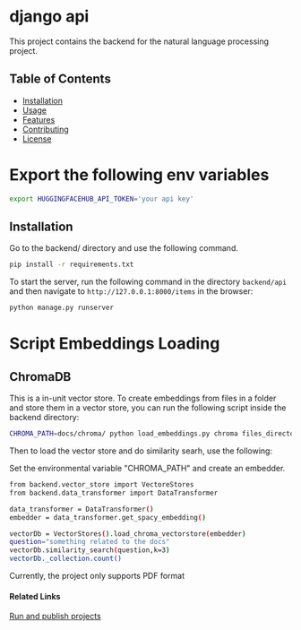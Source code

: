 # django api

This project contains the backend for the natural language processing project.

## Table of Contents

- [Installation](#installation)
- [Usage](#usage)
- [Features](#features)
- [Contributing](#contributing)
- [License](#license)

# Export the following env variables
```bash
export HUGGINGFACEHUB_API_TOKEN='your api key'
```

## Installation

Go to the backend/ directory and use the following command.

```bash
pip install -r requirements.txt
```

To start the server, run the following command in the directory `backend/api` and then navigate to `http://127.0.0.1:8000/items` in the browser:

```bash
python manage.py runserver
```

# Script Embeddings Loading

## ChromaDB

This is a in-unit vector store. To create embeddings from files in a folder and store them in a vector store, you can run the following script inside the backend directory:

```bash
CHROMA_PATH=docs/chroma/ python load_embeddings.py chroma files_directory
```

Then to load the vector store and do similarity searh, use the following:

Set the environmental variable "CHROMA_PATH" and create an embedder.

```bash
from backend.vector_store import VectoreStores
from backend.data_transformer import DataTransformer

data_transformer = DataTransformer()
embedder = data_transformer.get_spacy_embedding()

vectorDb = VectorStores().load_chroma_vectorstore(embedder)
question="something related to the docs"
vectorDb.similarity_search(question,k=3)
vectorDb._collection.count()

```

Currently, the project only supports PDF format


#### Related Links
[Run and publish projects](./run.md)